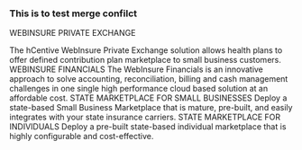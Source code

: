 ### This is to test merge confilct


 WEBINSURE PRIVATE EXCHANGE

The hCentive WebInsure Private Exchange solution allows health plans to offer defined contribution plan marketplace to small business customers.
WEBINSURE FINANCIALS
The WebInsure Financials is an innovative approach to solve accounting, reconciliation, billing and cash management challenges in one single high performance cloud based solution at an affordable cost.
STATE MARKETPLACE FOR SMALL BUSINESSES
Deploy a state-based Small Business Marketplace that is mature, pre-built, and easily integrates with your state insurance carriers.
STATE MARKETPLACE FOR INDIVIDUALS
Deploy a pre-built state-based individual marketplace that is highly configurable and cost-effective.

